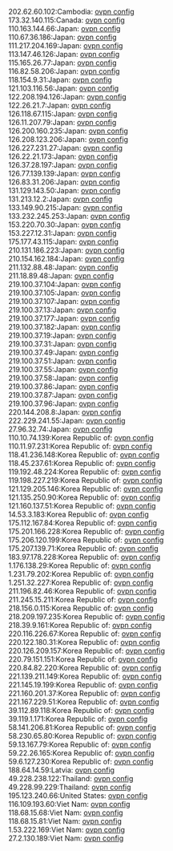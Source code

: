 202.62.60.102:Cambodia: [ovpn config](vpn/202_62_60_102.ovpn)  
173.32.140.115:Canada: [ovpn config](vpn/173_32_140_115.ovpn)  
110.163.144.66:Japan: [ovpn config](vpn/110_163_144_66.ovpn)  
110.67.36.186:Japan: [ovpn config](vpn/110_67_36_186.ovpn)  
111.217.204.169:Japan: [ovpn config](vpn/111_217_204_169.ovpn)  
113.147.46.126:Japan: [ovpn config](vpn/113_147_46_126.ovpn)  
115.165.26.77:Japan: [ovpn config](vpn/115_165_26_77.ovpn)  
116.82.58.206:Japan: [ovpn config](vpn/116_82_58_206.ovpn)  
118.154.9.31:Japan: [ovpn config](vpn/118_154_9_31.ovpn)  
121.103.116.56:Japan: [ovpn config](vpn/121_103_116_56.ovpn)  
122.208.194.126:Japan: [ovpn config](vpn/122_208_194_126.ovpn)  
122.26.21.7:Japan: [ovpn config](vpn/122_26_21_7.ovpn)  
126.118.67.115:Japan: [ovpn config](vpn/126_118_67_115.ovpn)  
126.11.207.79:Japan: [ovpn config](vpn/126_11_207_79.ovpn)  
126.200.160.235:Japan: [ovpn config](vpn/126_200_160_235.ovpn)  
126.208.123.206:Japan: [ovpn config](vpn/126_208_123_206.ovpn)  
126.227.231.27:Japan: [ovpn config](vpn/126_227_231_27.ovpn)  
126.22.21.173:Japan: [ovpn config](vpn/126_22_21_173.ovpn)  
126.37.28.197:Japan: [ovpn config](vpn/126_37_28_197.ovpn)  
126.77.139.139:Japan: [ovpn config](vpn/126_77_139_139.ovpn)  
126.83.31.206:Japan: [ovpn config](vpn/126_83_31_206.ovpn)  
131.129.143.50:Japan: [ovpn config](vpn/131_129_143_50.ovpn)  
131.213.12.2:Japan: [ovpn config](vpn/131_213_12_2.ovpn)  
133.149.90.215:Japan: [ovpn config](vpn/133_149_90_215.ovpn)  
133.232.245.253:Japan: [ovpn config](vpn/133_232_245_253.ovpn)  
153.220.70.30:Japan: [ovpn config](vpn/153_220_70_30.ovpn)  
153.227.12.31:Japan: [ovpn config](vpn/153_227_12_31.ovpn)  
175.177.43.115:Japan: [ovpn config](vpn/175_177_43_115.ovpn)  
210.131.186.223:Japan: [ovpn config](vpn/210_131_186_223.ovpn)  
210.154.162.184:Japan: [ovpn config](vpn/210_154_162_184.ovpn)  
211.132.88.48:Japan: [ovpn config](vpn/211_132_88_48.ovpn)  
211.18.89.48:Japan: [ovpn config](vpn/211_18_89_48.ovpn)  
219.100.37.104:Japan: [ovpn config](vpn/219_100_37_104.ovpn)  
219.100.37.105:Japan: [ovpn config](vpn/219_100_37_105.ovpn)  
219.100.37.107:Japan: [ovpn config](vpn/219_100_37_107.ovpn)  
219.100.37.13:Japan: [ovpn config](vpn/219_100_37_13.ovpn)  
219.100.37.177:Japan: [ovpn config](vpn/219_100_37_177.ovpn)  
219.100.37.182:Japan: [ovpn config](vpn/219_100_37_182.ovpn)  
219.100.37.19:Japan: [ovpn config](vpn/219_100_37_19.ovpn)  
219.100.37.31:Japan: [ovpn config](vpn/219_100_37_31.ovpn)  
219.100.37.49:Japan: [ovpn config](vpn/219_100_37_49.ovpn)  
219.100.37.51:Japan: [ovpn config](vpn/219_100_37_51.ovpn)  
219.100.37.55:Japan: [ovpn config](vpn/219_100_37_55.ovpn)  
219.100.37.58:Japan: [ovpn config](vpn/219_100_37_58.ovpn)  
219.100.37.86:Japan: [ovpn config](vpn/219_100_37_86.ovpn)  
219.100.37.87:Japan: [ovpn config](vpn/219_100_37_87.ovpn)  
219.100.37.96:Japan: [ovpn config](vpn/219_100_37_96.ovpn)  
220.144.208.8:Japan: [ovpn config](vpn/220_144_208_8.ovpn)  
222.229.241.55:Japan: [ovpn config](vpn/222_229_241_55.ovpn)  
27.96.32.74:Japan: [ovpn config](vpn/27_96_32_74.ovpn)  
110.10.74.139:Korea Republic of: [ovpn config](vpn/110_10_74_139.ovpn)  
110.11.97.231:Korea Republic of: [ovpn config](vpn/110_11_97_231.ovpn)  
118.41.236.148:Korea Republic of: [ovpn config](vpn/118_41_236_148.ovpn)  
118.45.237.61:Korea Republic of: [ovpn config](vpn/118_45_237_61.ovpn)  
119.192.48.224:Korea Republic of: [ovpn config](vpn/119_192_48_224.ovpn)  
119.198.227.219:Korea Republic of: [ovpn config](vpn/119_198_227_219.ovpn)  
121.129.205.146:Korea Republic of: [ovpn config](vpn/121_129_205_146.ovpn)  
121.135.250.90:Korea Republic of: [ovpn config](vpn/121_135_250_90.ovpn)  
121.160.137.51:Korea Republic of: [ovpn config](vpn/121_160_137_51.ovpn)  
14.53.3.183:Korea Republic of: [ovpn config](vpn/14_53_3_183.ovpn)  
175.112.167.84:Korea Republic of: [ovpn config](vpn/175_112_167_84.ovpn)  
175.201.166.228:Korea Republic of: [ovpn config](vpn/175_201_166_228.ovpn)  
175.206.120.199:Korea Republic of: [ovpn config](vpn/175_206_120_199.ovpn)  
175.207.139.71:Korea Republic of: [ovpn config](vpn/175_207_139_71.ovpn)  
183.97.178.228:Korea Republic of: [ovpn config](vpn/183_97_178_228.ovpn)  
1.176.138.29:Korea Republic of: [ovpn config](vpn/1_176_138_29.ovpn)  
1.231.79.202:Korea Republic of: [ovpn config](vpn/1_231_79_202.ovpn)  
1.251.32.227:Korea Republic of: [ovpn config](vpn/1_251_32_227.ovpn)  
211.196.82.46:Korea Republic of: [ovpn config](vpn/211_196_82_46.ovpn)  
211.245.15.211:Korea Republic of: [ovpn config](vpn/211_245_15_211.ovpn)  
218.156.0.115:Korea Republic of: [ovpn config](vpn/218_156_0_115.ovpn)  
218.209.197.235:Korea Republic of: [ovpn config](vpn/218_209_197_235.ovpn)  
218.39.9.161:Korea Republic of: [ovpn config](vpn/218_39_9_161.ovpn)  
220.116.226.67:Korea Republic of: [ovpn config](vpn/220_116_226_67.ovpn)  
220.122.180.31:Korea Republic of: [ovpn config](vpn/220_122_180_31.ovpn)  
220.126.209.157:Korea Republic of: [ovpn config](vpn/220_126_209_157.ovpn)  
220.79.151.151:Korea Republic of: [ovpn config](vpn/220_79_151_151.ovpn)  
220.84.82.220:Korea Republic of: [ovpn config](vpn/220_84_82_220.ovpn)  
221.139.211.149:Korea Republic of: [ovpn config](vpn/221_139_211_149.ovpn)  
221.145.19.199:Korea Republic of: [ovpn config](vpn/221_145_19_199.ovpn)  
221.160.201.37:Korea Republic of: [ovpn config](vpn/221_160_201_37.ovpn)  
221.167.229.51:Korea Republic of: [ovpn config](vpn/221_167_229_51.ovpn)  
39.112.89.118:Korea Republic of: [ovpn config](vpn/39_112_89_118.ovpn)  
39.119.1.171:Korea Republic of: [ovpn config](vpn/39_119_1_171.ovpn)  
58.141.206.81:Korea Republic of: [ovpn config](vpn/58_141_206_81.ovpn)  
58.230.65.80:Korea Republic of: [ovpn config](vpn/58_230_65_80.ovpn)  
59.13.167.79:Korea Republic of: [ovpn config](vpn/59_13_167_79.ovpn)  
59.22.26.165:Korea Republic of: [ovpn config](vpn/59_22_26_165.ovpn)  
59.6.127.230:Korea Republic of: [ovpn config](vpn/59_6_127_230.ovpn)  
188.64.14.59:Latvia: [ovpn config](vpn/188_64_14_59.ovpn)  
49.228.238.122:Thailand: [ovpn config](vpn/49_228_238_122.ovpn)  
49.228.99.229:Thailand: [ovpn config](vpn/49_228_99_229.ovpn)  
195.123.240.66:United States: [ovpn config](vpn/195_123_240_66.ovpn)  
116.109.193.60:Viet Nam: [ovpn config](vpn/116_109_193_60.ovpn)  
118.68.15.68:Viet Nam: [ovpn config](vpn/118_68_15_68.ovpn)  
118.68.15.81:Viet Nam: [ovpn config](vpn/118_68_15_81.ovpn)  
1.53.222.169:Viet Nam: [ovpn config](vpn/1_53_222_169.ovpn)  
27.2.130.189:Viet Nam: [ovpn config](vpn/27_2_130_189.ovpn)  

